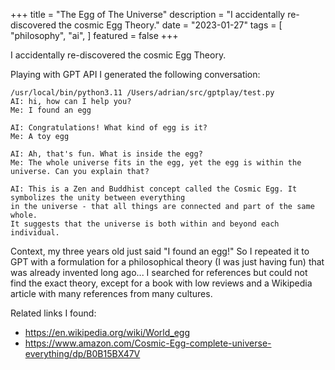 +++
title = "The Egg of The Universe"
description = "I accidentally re-discovered the cosmic Egg Theory."
date = "2023-01-27"
tags = [
    "philosophy",
    "ai",
]
featured = false
+++

I accidentally re-discovered the cosmic Egg Theory.
<!--more-->


Playing with GPT API I generated the following conversation:

```
/usr/local/bin/python3.11 /Users/adrian/src/gptplay/test.py 
AI: hi, how can I help you?
Me: I found an egg

AI: Congratulations! What kind of egg is it?
Me: A toy egg

AI: Ah, that's fun. What is inside the egg?
Me: The whole universe fits in the egg, yet the egg is within the universe. Can you explain that?

AI: This is a Zen and Buddhist concept called the Cosmic Egg. It symbolizes the unity between everything 
in the universe - that all things are connected and part of the same whole. 
It suggests that the universe is both within and beyond each individual.
```

Context, my three years old just said "I found an egg!" So I repeated it to GPT with a formulation for a philosophical 
theory (I was just having fun) that was already invented long ago... I searched for references but could not find 
the exact theory, except for a book with low reviews and a Wikipedia article with many references from many cultures.

Related links I found: 
* https://en.wikipedia.org/wiki/World_egg
* https://www.amazon.com/Cosmic-Egg-complete-universe-everything/dp/B0B15BX47V
